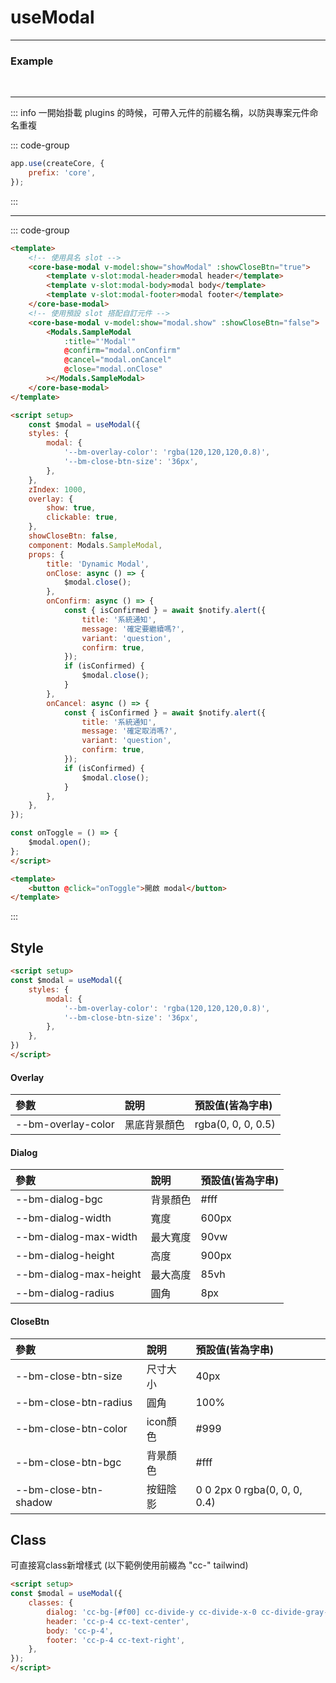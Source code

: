 <script setup>
import Modal from '@/components/Demo/Modal.vue';
</script>

# useModal

---
### Example
<br>
<Modal></Modal>

---


::: info 一開始掛載 plugins 的時候，可帶入元件的前綴名稱，以防與專案元件命名重複

::: code-group

```js [main.js] {2}
app.use(createCore, {
    prefix: 'core',
});
```

:::

---

::: code-group

```md [Modal.vue]
<template>
    <!-- 使用具名 slot -->
    <core-base-modal v-model:show="showModal" :showCloseBtn="true">
        <template v-slot:modal-header>modal header</template>
        <template v-slot:modal-body>modal body</template>
        <template v-slot:modal-footer>modal footer</template>
    </core-base-modal>
    <!-- 使用預設 slot 搭配自訂元件 -->
    <core-base-modal v-model:show="modal.show" :showCloseBtn="false">
        <Modals.SampleModal
            :title="'Modal'"
            @confirm="modal.onConfirm"
            @cancel="modal.onCancel"
            @close="modal.onClose"
        ></Modals.SampleModal>
    </core-base-modal>
</template>
```

```md [DynamicModal.vue]
<script setup>
    const $modal = useModal({
    styles: {
        modal: {
            '--bm-overlay-color': 'rgba(120,120,120,0.8)',
            '--bm-close-btn-size': '36px',
        },
    },
    zIndex: 1000,
    overlay: {
        show: true,
        clickable: true,
    },
    showCloseBtn: false,
    component: Modals.SampleModal,
    props: {
        title: 'Dynamic Modal',
        onClose: async () => {
            $modal.close();
        },
        onConfirm: async () => {
            const { isConfirmed } = await $notify.alert({
                title: '系統通知',
                message: '確定要繼續嗎?',
                variant: 'question',
                confirm: true,
            });
            if (isConfirmed) {
                $modal.close();
            }
        },
        onCancel: async () => {
            const { isConfirmed } = await $notify.alert({
                title: '系統通知',
                message: '確定取消嗎?',
                variant: 'question',
                confirm: true,
            });
            if (isConfirmed) {
                $modal.close();
            }
        },
    },
});

const onToggle = () => {
    $modal.open();
};
</script>

<template>
    <button @click="onToggle">開啟 modal</button>
</template>
```

:::

## Style

```md
<script setup>
const $modal = useModal({
    styles: {
        modal: {
            '--bm-overlay-color': 'rgba(120,120,120,0.8)',
            '--bm-close-btn-size': '36px',
        },
    },
})
</script>
```

#### Overlay

| 參數 | 說明 | 預設值(皆為字串) |
| :-- | :-- |:--|
| --bm-overlay-color  | 黑底背景顏色 | rgba(0, 0, 0, 0.5) |

#### Dialog
| 參數 | 說明 | 預設值(皆為字串) |
| :-- | :-- |:--|
| --bm-dialog-bgc  | 背景顏色 | #fff |
| --bm-dialog-width  | 寬度 | 600px |
| --bm-dialog-max-width  | 最大寬度 | 90vw |
| --bm-dialog-height  | 高度 | 900px |
| --bm-dialog-max-height  | 最大高度 | 85vh |
| --bm-dialog-radius  | 圓角 | 8px |

#### CloseBtn
| 參數 | 說明 | 預設值(皆為字串) |
| :-- | :-- |:--|
| --bm-close-btn-size  | 尺寸大小 | 40px |
| --bm-close-btn-radius  | 圓角 | 100% |
| --bm-close-btn-color  | icon顏色 | #999 |
| --bm-close-btn-bgc  | 背景顏色 | #fff |
| --bm-close-btn-shadow  | 按鈕陰影 | 0 0 2px 0 rgba(0, 0, 0, 0.4) |


## Class

可直接寫class新增樣式 (以下範例使用前綴為 "cc-" tailwind)

```md
<script setup>
const $modal = useModal({
    classes: {
        dialog: 'cc-bg-[#f00] cc-divide-y cc-divide-x-0 cc-divide-gray-400 cc-divide-solid',
        header: 'cc-p-4 cc-text-center',
        body: 'cc-p-4',
        footer: 'cc-p-4 cc-text-right',
    },
});
</script>
```
